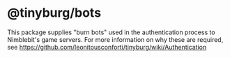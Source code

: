 # @tinyburg/bots

This package supplies "burn bots" used in the authentication process to Nimblebit's game servers. For more information on why these are required, see <https://github.com/leonitousconforti/tinyburg/wiki/Authentication>

